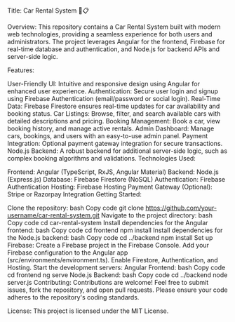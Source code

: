 Title: Car Rental System 🚗📋

Overview:
This repository contains a Car Rental System built with modern web technologies, providing a seamless experience for both users and administrators. The project leverages Angular for the frontend, Firebase for real-time database and authentication, and Node.js for backend APIs and server-side logic.

Features:

User-Friendly UI: Intuitive and responsive design using Angular for enhanced user experience.
Authentication: Secure user login and signup using Firebase Authentication (email/password or social login).
Real-Time Data: Firebase Firestore ensures real-time updates for car availability and booking status.
Car Listings: Browse, filter, and search available cars with detailed descriptions and pricing.
Booking Management: Book a car, view booking history, and manage active rentals.
Admin Dashboard: Manage cars, bookings, and users with an easy-to-use admin panel.
Payment Integration: Optional payment gateway integration for secure transactions.
Node.js Backend: A robust backend for additional server-side logic, such as complex booking algorithms and validations.
Technologies Used:

Frontend: Angular (TypeScript, RxJS, Angular Material)
Backend: Node.js (Express.js)
Database: Firebase Firestore (NoSQL)
Authentication: Firebase Authentication
Hosting: Firebase Hosting
Payment Gateway (Optional): Stripe or Razorpay Integration
Getting Started:

Clone the repository:
bash
Copy code
git clone https://github.com/your-username/car-rental-system.git
Navigate to the project directory:
bash
Copy code
cd car-rental-system
Install dependencies for the Angular frontend:
bash
Copy code
cd frontend
npm install
Install dependencies for the Node.js backend:
bash
Copy code
cd ../backend
npm install
Set up Firebase:
Create a Firebase project in the Firebase Console.
Add your Firebase configuration to the Angular app (src/environments/environment.ts).
Enable Firestore, Authentication, and Hosting.
Start the development servers:
Angular Frontend:
bash
Copy code
cd frontend
ng serve
Node.js Backend:
bash
Copy code
cd ../backend
node server.js
Contributing:
Contributions are welcome! Feel free to submit issues, fork the repository, and open pull requests. Please ensure your code adheres to the repository's coding standards.

License:
This project is licensed under the MIT License.
